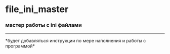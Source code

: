 # file_ini_master
### мастер работы с ini файлами
<hr>
*будет добавляться инструкции по мере наполнения и работы с программой*

